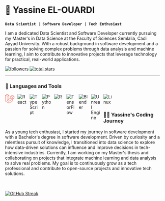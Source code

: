 # 🌌 Yassine EL-OUARDI

**`Data Scientist | Software Developer | Tech Enthusiast`**

I am a dedicated Data Scientist and Software Developer currently pursuing my Master's in Data Science at the Faculty of Sciences Semlalia, Cadi Ayyad University. With a robust background in software development and a passion for solving complex problems through data analysis and machine learning, I aim to contribute to innovative projects that leverage technology for practical, real-world applications.

<p align="left">
   <a href="https://github.com/yassine-el-ouardi?tab=followers">
      <img alt="followers" title="Follow me on Github" src="https://custom-icon-badges.demolab.com/github/followers/yassine-el-ouardi?color=236ad3&labelColor=1155ba&style=for-the-badge&logo=person-add&label=Follow&logoColor=white"/></a>
   <a href="https://github.com/yassine-el-ouardi?tab=repositories&sort=stargazers">
      <img alt="total stars" title="Total stars on GitHub" src="https://custom-icon-badges.demolab.com/github/stars/yassine-el-ouardi?color=55960c&style=for-the-badge&labelColor=488207&logo=star"/></a>
</p>

---

### 🧰 Languages and Tools

<img align="left" alt="Laravel" width="30px" style="padding-right:10px;" src="https://github.com/devicons/devicon/blob/v2.16.0/icons/laravel/laravel-original.svg" />
<img align="left" alt="React" width="30px" style="padding-right:10px;" src="https://cdn.jsdelivr.net/gh/devicons/devicon/icons/react/react-original.svg" />
<img align="left" alt="TypeScript" width="30px" style="padding-right:10px;" src="https://cdn.jsdelivr.net/gh/devicons/devicon/icons/typescript/typescript-plain.svg" />
<img align="left" alt="Python" width="30px" style="padding-right:10px;" src="https://cdn.jsdelivr.net/gh/devicons/devicon/icons/python/python-plain.svg"/>
<img align="left" alt="R" width="30px" style="padding-right:10px;" src="https://cdn.jsdelivr.net/gh/devicons/devicon/icons/r/r-original.svg" />
<img align="left" alt="TensorFlow" width="30px" style="padding-right:10px;" src="https://cdn.jsdelivr.net/gh/devicons/devicon/icons/tensorflow/tensorflow-original.svg" />
<img align="left" alt="Blender" width="30px" style="padding-right:10px;" src="https://cdn.jsdelivr.net/gh/devicons/devicon/icons/blender/blender-original.svg" />
<img align="left" alt="Unreal Engine" width="30px" style="padding-right:10px;" src="https://cdn.jsdelivr.net/gh/devicons/devicon/icons/unrealengine/unrealengine-original.svg" />
<img align="left" alt="Linux" width="30px" style="padding-right:10px;" src="https://cdn.jsdelivr.net/gh/devicons/devicon/icons/linux/linux-original.svg" />
<br />

<br />


 <summary><h3>👨‍💻 Yassine's Coding Journey</h3></summary>
   As a young tech enthusiast, I started my journey in software development with a Bachelor's degree in software development. Driven by curiosity and a relentless pursuit of knowledge, I transitioned into data science to explore how data-driven solutions can influence and improve decisions in tech-intensive industries. Currently, I am working on my Master's thesis and collaborating on projects that integrate machine learning and data analysis to solve real problems. My goal is to continuously grow as a tech professional and contribute to open-source projects and innovative tech solutions.
<br />

<br />

<br />

[![GitHub Streak](https://streak-stats.demolab.com?user=yassine-el-ouardi&theme=gruvbox&border_radius=4.5)](https://git.io/streak-stats)

<!-- This section can be updated with your personal or promotional content -->

[website]: https://www.researchgate.net/profile/Yassine-El-Ouardi
[website]: https://scholar.google.com/citations?user=1h2Ej94AAAAJ&hl=fr&oi=ao


<!--
**yassine-el-ouardi/yassine-el-ouardi** is a ✨ _special_ ✨ repository because its `README.md` (this file) appears on your GitHub profile.

Here are some ideas to get you started:

- 🔭 I’m currently working on ...
- 🌱 I’m currently learning ...
- 👯 I’m looking to collaborate on ...
- 🤔 I’m looking for help with ...
- 💬 Ask me about ...
- 📫 How to reach me: ...
- 😄 Pronouns: ...
- ⚡ Fun fact: ...
-->
